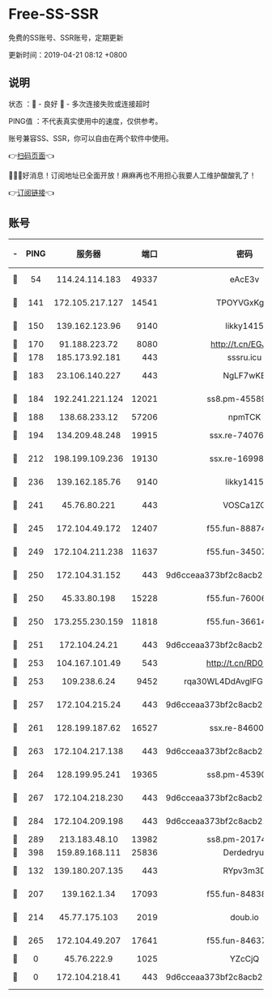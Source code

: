 # Free-SS-SSR

免费的SS账号、SSR账号，定期更新

更新时间：2019-04-21 08:12 +0800

## 说明

状态     ：🙂 - 良好 🙁 - 多次连接失败或连接超时

PING值   ：不代表真实使用中的速度，仅供参考。

账号兼容SS、SSR，你可以自由在两个软件中使用。

👉[扫码页面](https://liesauer.github.io/Free-SS-SSR/)👈

🎉🎉🎉好消息！订阅地址已全面开放！麻麻再也不用担心我要人工维护酸酸乳了！

👉[订阅链接](https://www.liesauer.net/yogurt/subscribe?ACCESS_TOKEN=DAYxR3mMaZAsaqUb)👈

## 账号

|-|PING|服务器|端口|密码|加密方式|区域|
|:----:|:----:|:-----:|-----:|:----:|:----:|:----:|
|🙂|54|114.24.114.183|49337|eAcE3v|chacha20-ietf|TW|
|🙂|141|172.105.217.127|14541|TPOYVGxKglpi|aes-256-cfb|JP|
|🙂|150|139.162.123.96|9140|likky1415|aes-256-cfb|JP|
|🙂|170|91.188.223.72|8080|http://t.cn/EGJIyrl|rc4-md5|RU|
|🙂|178|185.173.92.181|443|sssru.icu|rc4-md5|RU|
|🙂|183|23.106.140.227|443|NgLF7wKB|aes-256-cfb|US|
|🙂|184|192.241.221.124|12021|ss8.pm-45589166|aes-256-cfb|US|
|🙂|188|138.68.233.12|57206|npmTCK|rc4-md5|US|
|🙂|194|134.209.48.248|19915|ssx.re-74076928|aes-256-cfb|US|
|🙂|212|198.199.109.236|19130|ssx.re-16998914|aes-256-cfb|US|
|🙂|236|139.162.185.76|9140|likky1415|aes-256-cfb|DE|
|🙂|241|45.76.80.221|443|VOSCa1ZG|aes-256-cfb|DE|
|🙂|245|172.104.49.172|12407|f55.fun-88874010|aes-256-cfb|SG|
|🙂|249|172.104.211.238|11637|f55.fun-34507560|aes-256-cfb|US|
|🙂|250|172.104.31.152|443|9d6cceaa373bf2c8acb22e60b6a58be6|aes-256-cfb|US|
|🙂|250|45.33.80.198|15228|f55.fun-76006716|aes-256-cfb|US|
|🙂|250|173.255.230.159|11818|f55.fun-36614091|aes-256-cfb|US|
|🙂|251|172.104.24.21|443|9d6cceaa373bf2c8acb22e60b6a58be6|aes-256-cfb|US|
|🙂|253|104.167.101.49|543|http://t.cn/RD0D7sx|rc4-md5|CA|
|🙂|253|109.238.6.24|9452|rqa30WL4DdAvgIFG6Fs3znzTa|aes-256-cfb|FR|
|🙂|257|172.104.215.24|443|9d6cceaa373bf2c8acb22e60b6a58be6|aes-256-cfb|US|
|🙂|261|128.199.187.62|16527|ssx.re-84600729|aes-256-cfb|SG|
|🙂|263|172.104.217.138|443|9d6cceaa373bf2c8acb22e60b6a58be6|aes-256-cfb|US|
|🙂|264|128.199.95.241|19365|ss8.pm-45390350|aes-256-cfb|SG|
|🙂|267|172.104.218.230|443|9d6cceaa373bf2c8acb22e60b6a58be6|aes-256-cfb|US|
|🙂|284|172.104.209.198|443|9d6cceaa373bf2c8acb22e60b6a58be6|aes-256-cfb|US|
|🙂|289|213.183.48.10|13982|ss8.pm-20174684|rc4-md5|RU|
|🙂|398|159.89.168.111|25836|Derdedryuj|chacha20|IN|
|🙂|132|139.180.207.135|443|RYpv3m3D|aes-256-cfb|JP|
|🙂|207|139.162.1.34|17093|f55.fun-84838743|aes-256-cfb|SG|
|🙂|214|45.77.175.103|2019|doub.io|aes-128-ctr|SG|
|🙂|265|172.104.49.207|17641|f55.fun-84637205|aes-256-cfb|SG|
|🙁|0|45.76.222.9|1025|YZcCjQ|rc4-md5|JP|
|🙁|0|172.104.218.41|443|9d6cceaa373bf2c8acb22e60b6a58be6|aes-256-cfb|US|
